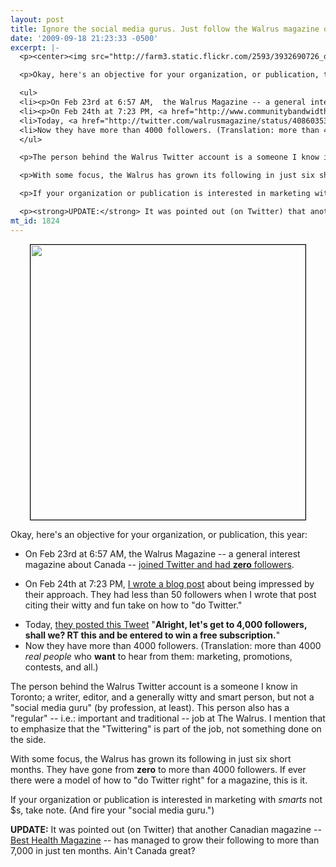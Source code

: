 ```yaml
---
layout: post
title: Ignore the social media gurus. Just follow the Walrus magazine on Twitter.
date: '2009-09-18 21:23:33 -0500'
excerpt: |-
  <p><center><img src="http://farm3.static.flickr.com/2593/3932690726_d4d6423c61_o.png" style="width:440px;border: 1px solid black;"/></center></p>

  <p>Okay, here's an objective for your organization, or publication, this year: </p>

  <ul>
  <li><p>On Feb 23rd at 6:57 AM,  the Walrus Magazine -- a general interest magazine about Canada -- <a href="http://twitter.com/walrusmagazine?page=116">joined Twitter and had <strong>zero</strong> followers</a>.</p></li>
  <li><p>On Feb 24th at 7:23 PM, <a href="http://www.communitybandwidth.ca/phillipadsmith/twitter-done-right-by-walrusmagazine">I wrote a blog post</a> about being impressed by their approach. They had less than 50 followers when I wrote that post citing their witty and fun take on how to "do Twitter."</p></li>
  <li>Today, <a href="http://twitter.com/walrusmagazine/status/4086035333">they posted this Tweet</a> "<strong>Alright, let's get to 4,000 followers, shall we? RT this and be entered to win a free subscription.</strong>" </li>
  <li>Now they have more than 4000 followers. (Translation: more than 4000 <em>real people</em> who <strong>want</strong> to hear from them: marketing, promotions, contests, and all.)</li>
  </ul>

  <p>The person behind the Walrus Twitter account is a someone I know in Toronto; a writer, editor, and a generally witty and smart person, but not a "social media guru" (by profession, at least). This person also has a "regular" -- i.e.: important and traditional -- job at The Walrus. I mention that to emphasize that the "Twittering" is part of the job, not something done on the side.</p>

  <p>With some focus, the Walrus has grown its following in just six short months. They have gone from <strong>zero</strong> to more than 4000 followers. If ever there were a model of how to "do Twitter right" for a magazine, this is it. </p>

  <p>If your organization or publication is interested in marketing with <em>smarts</em> not $s, take note. (And fire your "social media guru.")</p>

  <p><strong>UPDATE:</strong> It was pointed out (on Twitter) that another Canadian magazine -- <a href="http://twitter.com/besthealthmag">Best Health Magazine</a> -- has managed to grow their following to more than 7,000 in just ten months. Ain't Canada great?</p>
mt_id: 1824
---
```

<p><center><img src="http://farm3.static.flickr.com/2593/3932690726_d4d6423c61_o.png" style="width:440px;border: 1px solid black;"/></center></p>

<p>Okay, here's an objective for your organization, or publication, this year: </p>

<ul>
<li><p>On Feb 23rd at 6:57 AM,  the Walrus Magazine -- a general interest magazine about Canada -- <a href="http://twitter.com/walrusmagazine?page=116">joined Twitter and had <strong>zero</strong> followers</a>.</p></li>
<li><p>On Feb 24th at 7:23 PM, <a href="http://www.communitybandwidth.ca/phillipadsmith/twitter-done-right-by-walrusmagazine">I wrote a blog post</a> about being impressed by their approach. They had less than 50 followers when I wrote that post citing their witty and fun take on how to "do Twitter."</p></li>
<li>Today, <a href="http://twitter.com/walrusmagazine/status/4086035333">they posted this Tweet</a> "<strong>Alright, let's get to 4,000 followers, shall we? RT this and be entered to win a free subscription.</strong>" </li>
<li>Now they have more than 4000 followers. (Translation: more than 4000 <em>real people</em> who <strong>want</strong> to hear from them: marketing, promotions, contests, and all.)</li>
</ul>

<p>The person behind the Walrus Twitter account is a someone I know in Toronto; a writer, editor, and a generally witty and smart person, but not a "social media guru" (by profession, at least). This person also has a "regular" -- i.e.: important and traditional -- job at The Walrus. I mention that to emphasize that the "Twittering" is part of the job, not something done on the side.</p>

<p>With some focus, the Walrus has grown its following in just six short months. They have gone from <strong>zero</strong> to more than 4000 followers. If ever there were a model of how to "do Twitter right" for a magazine, this is it. </p>

<p>If your organization or publication is interested in marketing with <em>smarts</em> not $s, take note. (And fire your "social media guru.")</p>

<p><strong>UPDATE:</strong> It was pointed out (on Twitter) that another Canadian magazine -- <a href="http://twitter.com/besthealthmag">Best Health Magazine</a> -- has managed to grow their following to more than 7,000 in just ten months. Ain't Canada great?
<!--break--></p>
